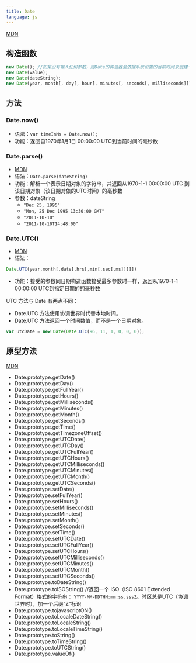 ```yaml
---
title: Date
language: js
---
```


[MDN](https://developer.mozilla.org/zh-CN/docs/Web/JavaScript/Reference/Global_Objects/Date)

## 构造函数

```javascript
new Date(); //如果没有输入任何参数，则Date的构造器会依据系统设置的当前时间来创建一个Date对象
new Date(value);
new Date(dateString);
new Date(year, month[, day[, hour[, minutes[, seconds[, milliseconds]]]]]); //month 代表月份的整数值从0（1月）到11（12月）
```

## 方法

### Date.now()

* 语法：`var timeInMs = Date.now();`
* 功能：返回自1970年1月1日 00:00:00 UTC到当前时间的毫秒数

### Date.parse()

* [MDN](https://developer.mozilla.org/zh-CN/docs/Web/JavaScript/Reference/Global_Objects/Date/parse)
* 语法：`Date.parse(dateString)`
* 功能：解析一个表示日期对象的字符串，并返回从1970-1-1 00:00:00 UTC 到该日期对象（该日期对象的UTC时间）的毫秒数
* 参数：dateString
    * `"Dec 25, 1995"`
    * `"Mon, 25 Dec 1995 13:30:00 GMT"`
    * `"2011-10-10"`
    * `"2011-10-10T14:48:00"`

### Date.UTC()

* [MDN](https://developer.mozilla.org/zh-CN/docs/Web/JavaScript/Reference/Global_Objects/Date/UTC)
* 语法：
```javascript
Date.UTC(year,month[,date[,hrs[,min[,sec[,ms]]]]])
```
* 功能：接受的参数同日期构造函数接受最多参数时一样，返回从1970-1-1 00:00:00 UTC到指定日期的的毫秒数

UTC 方法与 Date 有两点不同：

* Date.UTC 方法使用协调世界时代替本地时间。
* Date.UTC 方法返回一个时间数值，而不是一个日期对象。

```javascript
var utcDate = new Date(Date.UTC(96, 11, 1, 0, 0, 0));
```

## 原型方法

[MDN](https://developer.mozilla.org/zh-CN/docs/Web/JavaScript/Reference/Global_Objects/Date/prototype)

* Date.prototype.getDate()
* Date.prototype.getDay()
* Date.prototype.getFullYear()
* Date.prototype.getHours()
* Date.prototype.getMilliseconds()
* Date.prototype.getMinutes()
* Date.prototype.getMonth()
* Date.prototype.getSeconds()
* Date.prototype.getTime()
* Date.prototype.getTimezoneOffset()
* Date.prototype.getUTCDate()
* Date.prototype.getUTCDay()
* Date.prototype.getUTCFullYear()
* Date.prototype.getUTCHours()
* Date.prototype.getUTCMilliseconds()
* Date.prototype.getUTCMinutes()
* Date.prototype.getUTCMonth()
* Date.prototype.getUTCSeconds()
* Date.prototype.setDate()
* Date.prototype.setFullYear()
* Date.prototype.setHours()
* Date.prototype.setMilliseconds()
* Date.prototype.setMinutes()
* Date.prototype.setMonth()
* Date.prototype.setSeconds()
* Date.prototype.setTime()
* Date.prototype.setUTCDate()
* Date.prototype.setUTCFullYear()
* Date.prototype.setUTCHours()
* Date.prototype.setUTCMilliseconds()
* Date.prototype.setUTCMinutes()
* Date.prototype.setUTCMonth()
* Date.prototype.setUTCSeconds()
* Date.prototype.toDateString()
* Date.prototype.toISOString() //返回一个 ISO（ISO 8601 Extended Format）格式的字符串： `YYYY-MM-DDTHH:mm:ss.sssZ`。时区总是UTC（协调世界时），加一个后缀“Z”标识
* Date.prototype.tojavascriptON()
* Date.prototype.toLocaleDateString()
* Date.prototype.toLocaleString()
* Date.prototype.toLocaleTimeString()
* Date.prototype.toString()
* Date.prototype.toTimeString()
* Date.prototype.toUTCString()
* Date.prototype.valueOf()
